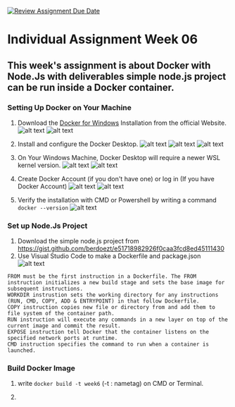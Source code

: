 [![Review Assignment Due Date](https://classroom.github.com/assets/deadline-readme-button-24ddc0f5d75046c5622901739e7c5dd533143b0c8e959d652212380cedb1ea36.svg)](https://classroom.github.com/a/nj7iw4Wb)

# Individual Assignment Week 06

## This week's assignment is about Docker with Node.Js with deliverables simple node.js project can be run inside a Docker container.

### Setting Up Docker on Your Machine
1. Download the [Docker for Windows](https://www.docker.com/products/docker-desktop/) Installation from the official Website.
   ![alt text](https://github.com/RevoU-FSSE-2/week-6-aljeazsharon/blob/main/assets/01.png?raw=true)
   ![alt text](https://github.com/RevoU-FSSE-2/week-6-aljeazsharon/blob/main/assets/02.png?raw=true)

 2. Install and configure the Docker Desktop.
    ![alt text](https://github.com/RevoU-FSSE-2/week-6-aljeazsharon/blob/main/assets/03.png?raw=true)
    ![alt text](https://github.com/RevoU-FSSE-2/week-6-aljeazsharon/blob/main/assets/04.png?raw=true)
    ![alt text](https://github.com/RevoU-FSSE-2/week-6-aljeazsharon/blob/main/assets/05.png?raw=true)
    
 3. On Your Windows Machine, Docker Desktop will require a newer WSL kernel version.
    ![alt text](https://github.com/RevoU-FSSE-2/week-6-aljeazsharon/blob/main/assets/07.png?raw=true)
    ![alt text](https://github.com/RevoU-FSSE-2/week-6-aljeazsharon/blob/main/assets/08.png?raw=true)
   
 4. Create Docker Account (if you don't have one) or log in (If you have Docker Account)
    ![alt text](https://github.com/RevoU-FSSE-2/week-6-aljeazsharon/blob/main/assets/10.png?raw=true)
    ![alt text](https://github.com/RevoU-FSSE-2/week-6-aljeazsharon/blob/main/assets/11.png?raw=true)

 5. Verify the installation with CMD or Powershell by writing a command
    ```docker --version```
   ![alt text](https://github.com/RevoU-FSSE-2/week-6-aljeazsharon/blob/main/assets/12.png?raw=true)

### Set up Node.Js Project

1. Download the simple node.js project from https://gist.github.com/berdoezt/e51718982926f0caa3fcd8ed45111430
2. Use Visual Studio Code to make a Dockerfile and package.json
   ![alt text](https://github.com/RevoU-FSSE-2/week-6-aljeazsharon/blob/main/assets/13.png?raw=true)

```
FROM must be the first instruction in a Dockerfile. The FROM instruction initializes a new build stage and sets the base image for subsequent instructions.
WORKDIR instrustion sets the working directory for any instructions (RUN, CMD, COPY, ADD & ENTRYPOINT) in that follow Dockerfile.
COPY instruction copies new file or directory from and add them to file system of the container path.
RUN instruction will execute any commands in a new layer on top of the current image and commit the result.
EXPOSE instruction tell Docker that the container listens on the specified network ports at runtime.
CMD instruction specifies the command to run when a container is launched.
```

### Build Docker Image
1. write ```docker build -t week6``` (-t : nametag) on CMD or Terminal.
   
3. 
